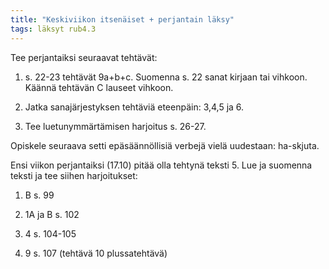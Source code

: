 ```yaml
---
title: "Keskiviikon itsenäiset + perjantain läksy"
tags: läksyt rub4.3
---
```


Tee perjantaiksi seuraavat tehtävät:

1. s. 22-23 tehtävät 9a+b+c. Suomenna s. 22 sanat kirjaan tai vihkoon. Käännä tehtävän C lauseet vihkoon.

2. Jatka sanajärjestyksen tehtäviä eteenpäin: 3,4,5 ja 6.

3. Tee luetunymmärtämisen harjoitus s. 26-27.

Opiskele seuraava setti epäsäännöllisiä verbejä vielä uudestaan: ha-skjuta.

Ensi viikon perjantaiksi (17.10) pitää olla tehtynä teksti 5. Lue ja suomenna teksti ja tee siihen harjoitukset:

1. B s. 99

2. 1A ja B s. 102

3. 4 s. 104-105

4. 9 s. 107 (tehtävä 10 plussatehtävä)
